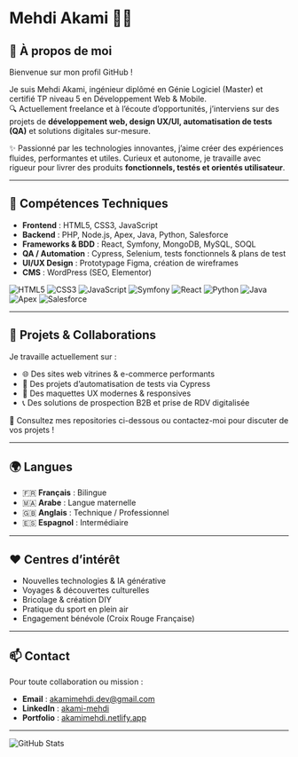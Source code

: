 # Mehdi Akami 👨‍💻

## 💼 À propos de moi

Bienvenue sur mon profil GitHub !

Je suis Mehdi Akami, ingénieur diplômé en Génie Logiciel (Master) et certifié TP niveau 5 en Développement Web & Mobile.  
🔍 Actuellement freelance et à l’écoute d’opportunités, j’interviens sur des projets de **développement web, design UX/UI, automatisation de tests (QA)** et solutions digitales sur-mesure.

✨ Passionné par les technologies innovantes, j’aime créer des expériences fluides, performantes et utiles. Curieux et autonome, je travaille avec rigueur pour livrer des produits **fonctionnels, testés et orientés utilisateur**.

---

## 🧰 Compétences Techniques

- **Frontend** : HTML5, CSS3, JavaScript  
- **Backend** : PHP, Node.js, Apex, Java, Python, Salesforce  
- **Frameworks & BDD** : React, Symfony, MongoDB, MySQL, SOQL  
- **QA / Automation** : Cypress, Selenium, tests fonctionnels & plans de test  
- **UI/UX Design** : Prototypage Figma, création de wireframes  
- **CMS** : WordPress (SEO, Elementor)

![HTML5](https://img.shields.io/badge/HTML5-E34F26?style=for-the-badge&logo=html5&logoColor=white)
![CSS3](https://img.shields.io/badge/CSS3-1572B6?style=for-the-badge&logo=css3&logoColor=white)
![JavaScript](https://img.shields.io/badge/JavaScript-F7DF1E?style=for-the-badge&logo=javascript&logoColor=black)
![Symfony](https://img.shields.io/badge/Symfony-000000?style=for-the-badge&logo=symfony&logoColor=white)
![React](https://img.shields.io/badge/React-20232A?style=for-the-badge&logo=react&logoColor=61DAFB)
![Python](https://img.shields.io/badge/Python-3776AB?style=for-the-badge&logo=python&logoColor=white)
![Java](https://img.shields.io/badge/Java-007396?style=for-the-badge&logo=java&logoColor=white)
![Apex](https://img.shields.io/badge/Apex-00A1E0?style=for-the-badge&logo=salesforce&logoColor=white)
![Salesforce](https://img.shields.io/badge/Salesforce-00A1E0?style=for-the-badge&logo=salesforce&logoColor=white)

---

## 🚀 Projets & Collaborations

Je travaille actuellement sur :
- 🌐 Des sites web vitrines & e-commerce performants
- 🧪 Des projets d’automatisation de tests via Cypress
- 🎨 Des maquettes UX modernes & responsives
- 📞 Des solutions de prospection B2B et prise de RDV digitalisée

📂 Consultez mes repositories ci-dessous ou contactez-moi pour discuter de vos projets !

---

## 🌍 Langues

- 🇫🇷 **Français** : Bilingue  
- 🇲🇦 **Arabe** : Langue maternelle  
- 🇬🇧 **Anglais** : Technique / Professionnel  
- 🇪🇸 **Espagnol** : Intermédiaire

---

## ❤️ Centres d’intérêt

- Nouvelles technologies & IA générative
- Voyages & découvertes culturelles
- Bricolage & création DIY
- Pratique du sport en plein air
- Engagement bénévole (Croix Rouge Française)

---

## 📫 Contact

Pour toute collaboration ou mission :

- **Email** : [akamimehdi.dev@gmail.com](mailto:akamimehdi.dev@gmail.com)  
- **LinkedIn** : [akami-mehdi](https://www.linkedin.com/in/akami-mehdi/)  
- **Portfolio** : [akamimehdi.netlify.app](https://akamimehdi.netlify.app/)

---

![GitHub Stats](https://github-readme-stats.vercel.app/api?username=akamidev&show_icons=true)
